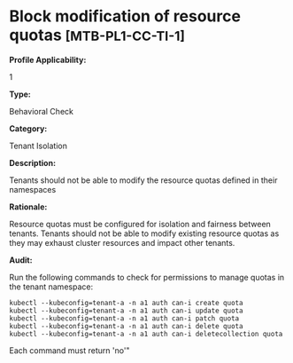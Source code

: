 # Block modification of resource quotas <small>[MTB-PL1-CC-TI-1] </small>

**Profile Applicability:**

1

**Type:**

Behavioral Check

**Category:**

Tenant Isolation

**Description:**

Tenants should not be able to modify the resource quotas defined in their namespaces

**Rationale:**

Resource quotas must be configured for isolation and fairness between tenants. Tenants should not be able to modify existing resource quotas as they may exhaust cluster resources and impact other tenants.

**Audit:**

Run the following commands to check for permissions to manage quotas in the tenant namespace:
```shell
kubectl --kubeconfig=tenant-a -n a1 auth can-i create quota
kubectl --kubeconfig=tenant-a -n a1 auth can-i update quota
kubectl --kubeconfig=tenant-a -n a1 auth can-i patch quota
kubectl --kubeconfig=tenant-a -n a1 auth can-i delete quota
kubectl --kubeconfig=tenant-a -n a1 auth can-i deletecollection quota
```
Each command must return &#39;no&#39;&#34;



